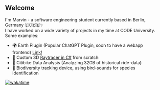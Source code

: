 ## Welcome

I'm Marvin - a software engineering student currently based in Berlin, Germany 🇪🇺🇩🇪✨<br>
I have worked on a wide variety of projects in my time at CODE University.
Some examples:

- 🌍 Earth Plugin (Popular ChatGPT Plugin, soon to have a webapp frontend) [Link!](https://earth-plugin.com)
- 🌈 Custom 3D [Raytracer in C#](https://github.com/MuellerMarvin/RayTracer-in-CSharp) from scratch
- 🚴 Citibike Data Analysis (Analyzing 32GB of historical ride-data)
- 🦜 Biodiversity tracking device, using bird-sounds for species identification


[![wakatime](https://wakatime.com/badge/user/1d3a6af6-640d-4ea2-b7bb-3ce2ad50e78a.svg)](https://wakatime.com/@1d3a6af6-640d-4ea2-b7bb-3ce2ad50e78a)
